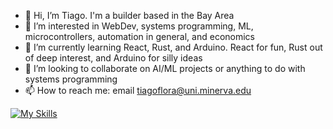 - 👋 Hi, I’m Tiago. I'm a builder based in the Bay Area
- 👀 I’m interested in WebDev, systems programming, ML, microcontrollers, automation in general, and economics
- 🌱 I’m currently learning React, Rust, and Arduino. React for fun, Rust out of deep interest, and Arduino for silly ideas
- 💞️ I’m looking to collaborate on AI/ML projects or anything to do with systems programming
- 📫 How to reach me: email tiagoflora@uni.minerva.edu

<!---
t-flora/t-flora is a ✨ special ✨ repository because its `README.md` (this file) appears on your GitHub profile.
You can click the Preview link to take a look at your changes.
--->
[![My Skills](https://skillicons.dev/icons?i=js,html,css,ts,py,linux,aws,bash,firebase,flask,git,github,md,netlify,nextjs,nodejs,r,react,tailwind,vim,vscode)](https://skillicons.dev)
